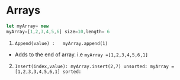 # Arrays
```js
let myArray= new 
myArray=[1,2,3,4,5,6] size=10,length= 6
```
1. `Append(value) :   myArray.append(1)`
- Adds to the end of array.
i.e  `myArray =[1,2,3,4,5,6,1]`

2. `Insert(index,value): myArray.insert(2,7)
unsorted: myArray =[1,2,3,3,4,5,6,1]
sorted:`





